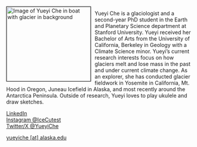 <img src="{{ site.baseurl }}/about/ambassador/img/2024-Che.jpg" height="200" width="225" alt="Image of Yueyi Che in boat with glacier in background" style="float: left; margin: 4px 10px 0px 0px; border: 1px solid #000000;">

Yueyi Che is a glaciologist and a second-year PhD student in the Earth and Planetary Science
department at Stanford University. Yueyi received her Bachelor of Arts from the University of
California, Berkeley in Geology with a Climate Science minor. Yueyi’s current research interests
focus on how glaciers melt and lose mass in the past and under current climate change. As an
explorer, she has conducted glacier fieldwork in Yosemite in California, Mt. Hood in Oregon,
Juneau Icefield in Alaska, and most recently around the Antarctica Peninsula. Outside of
research, Yueyi loves to play ukulele and draw sketches.

[LinkedIn](https://www.linkedin.com/in/yueyi-che/)  
[Instagram @IceCutest](https://www.instagram.com/icecutest/)  
[Twitter/X @YueyiChe](https://twitter.com/YueyiChe)  

[yueyiche [at] alaska.edu](mailto:yueyiche@stanford.edu)
